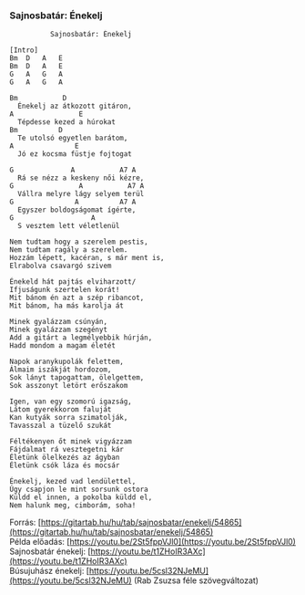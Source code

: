 ### Sajnosbatár: Énekelj

```
          Sajnosbatár: Énekelj
          
[Intro]
Bm  D   A   E
Bm  D   A   E
G   A   G   A
G   A   G   A

Bm           D
  Énekelj az átkozott gitáron,
A                E
  Tépdesse kezed a húrokat
Bm          D
  Te utolsó egyetlen barátom,
A               E
  Jó ez kocsma füstje fojtogat

G              A           A7 A 
  Rá se nézz a keskeny női kézre,
G                A           A7 A 
  Vállra melyre lágy selyem terül
G               A          A7 A 
  Egyszer boldogságomat ígérte,
G                   A 
  S vesztem lett véletlenül

Nem tudtam hogy a szerelem pestis,
Nem tudtam ragály a szerelem.
Hozzám lépett, kacéran, s már ment is,
Elrabolva csavargó szivem

Énekeld hát pajtás elviharzott/
Ifjuságunk szertelen korát!
Mit bánom én azt a szép ribancot,
Mit bánom, ha más karolja át

Minek gyalázzam csúnyán,
Minek gyalázzam szegényt
Add a gitárt a legmélyebbik húrján,
Hadd mondom a magam életét

Napok aranykupolák felettem,
Álmaim iszákját hordozom,
Sok lányt tapogattam, ölelgettem,
Sok asszonyt letört erőszakom

Igen, van egy szomorú igazság,
Látom gyerekkorom faluját
Kan kutyák sorra szimatolják,
Tavasszal a tüzelő szukát

Féltékenyen őt minek vigyázzam
Fájdalmat rá vesztegetni kár
Életünk ölelkezés az ágyban
Életünk csók láza és mocsár

Énekelj, kezed vad lendülettel,
Úgy csapjon le mint sorsunk ostora
Küldd el innen, a pokolba küldd el,
Nem halunk meg, cimborám, soha!
```

Forrás: [https://gitartab.hu/hu/tab/sajnosbatar/enekelj/54865](https://gitartab.hu/hu/tab/sajnosbatar/enekelj/54865)   
Példa előadás: [https://youtu.be/2St5fppVJl0](https://youtu.be/2St5fppVJl0)  
Sajnosbatár énekelj: [https://youtu.be/t1ZHoIR3AXc](https://youtu.be/t1ZHoIR3AXc)  
Búsujuhász énekelj: [https://youtu.be/5csl32NJeMU](https://youtu.be/5csl32NJeMU)  (Rab Zsuzsa féle szövegváltozat)
